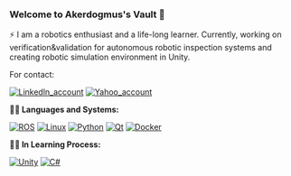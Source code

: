 ### Welcome to Akerdogmus's Vault 👋

⚡ I am a robotics enthusiast and a life-long learner. Currently, working on verification&validation for autonomous robotic inspection systems and creating robotic simulation environment in Unity.

For contact:

[![Linkedln_account](https://img.shields.io/badge/linkedin-%230077B5.svg?&style=for-the-badge&logo=linkedin&logoColor=white)](https://www.linkedin.com/in/alim-kerem-erdogmus/)
[![Yahoo_account](https://img.shields.io/badge/yahoo-%230077B5.svg?&style=for-the-badge&logo=yahoo&logoColor=white)](akerdogmus@yahoo.com)


**:mechanical_arm::mechanical_arm: Languages and Systems:**

[![ROS](https://img.shields.io/badge/ros-%23434C5E?style=for-the-badge&logo=ros&%2B%2B&labelColor=darkblue&logoColor=white)](https://www.ros.org/)
[![Linux](https://img.shields.io/badge/linux-%23434C5E?style=for-the-badge&logo=linux&%2B%2B&labelColor=orange&logoColor=black)](https://www.linux.org/)
[![Python](https://img.shields.io/badge/python-%23434C5E?style=for-the-badge&logo=python&%2B%2B&labelColor=%233776AB&logoColor=white)](https://www.python.org)
[![Qt](https://img.shields.io/badge/Qt-%23434C5E?style=for-the-badge&logo=Qt&labelColor=%2341CD52&logoColor=white)](https://www.qt.io)
[![Docker](https://img.shields.io/badge/docker-%23434C5E?style=for-the-badge&logo=docker&%2B%2B&labelColor=%233776AB&logoColor=white)](https://hub.docker.com/u/akerdogmus)

**:runner::runner: In Learning Process:**

[![Unity](https://img.shields.io/badge/unity-%23434C5E?style=for-the-badge&logo=unity&%2B%2B&labelColor=black&logoColor=white)](https://unity.com/)
[![C#](https://img.shields.io/badge/csharp-%23434C5E?style=for-the-badge&logo=csharp&labelColor=%233776AB&logoColor=white)]()
</code>
